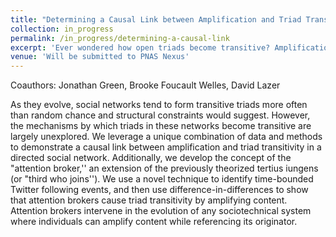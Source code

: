 ```yaml
---
title: "Determining a Causal Link between Amplification and Triad Transitivity in a Directed Social Network."
collection: in_progress
permalink: /in_progress/determining-a-causal-link
excerpt: 'Ever wondered how open triads become transitive? Amplification is one way this happens; we use causal inference and a novel Twitter API hack to empirically prove this.'
venue: 'Will be submitted to PNAS Nexus'
---
```

Coauthors: Jonathan Green, Brooke Foucault Welles, David Lazer

As they evolve, social networks tend to form transitive triads more often than random chance and structural constraints would suggest. However, the mechanisms by which triads in these networks become transitive are largely unexplored.  We leverage a unique combination of data and methods to demonstrate a causal link between amplification and triad transitivity in a directed social network. Additionally, we develop the concept of the "attention broker,'' an extension of the previously theorized tertius iungens (or "third who joins''). We use a novel technique to identify time-bounded Twitter following events, and then use difference-in-differences to show that attention brokers cause triad transitivity by amplifying content. Attention brokers intervene in the evolution of any sociotechnical system where individuals can amplify content while referencing its originator.
